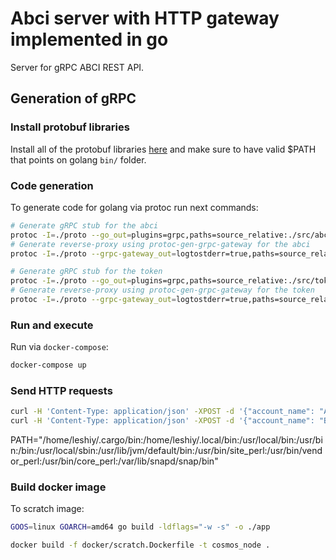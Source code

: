 # Abci server with HTTP gateway implemented in go

Server for gRPC ABCI REST API.

## Generation of gRPC

### Install protobuf libraries

Install all of the protobuf libraries [here](https://github.com/grpc-ecosystem/grpc-gateway) and make sure to have valid $PATH that points on golang `bin/` folder.

### Code generation

To generate code for golang via protoc run next commands:

```sh
# Generate gRPC stub for the abci
protoc -I=./proto --go_out=plugins=grpc,paths=source_relative:./src/abci ./proto/abci.proto
# Generate reverse-proxy using protoc-gen-grpc-gateway for the abci
protoc -I=./proto --grpc-gateway_out=logtostderr=true,paths=source_relative:./src/abci ./proto/abci.proto

# Generate gRPC stub for the token
protoc -I=./proto --go_out=plugins=grpc,paths=source_relative:./src/token ./proto/token.proto
# Generate reverse-proxy using protoc-gen-grpc-gateway for the token
protoc -I=./proto --grpc-gateway_out=logtostderr=true,paths=source_relative:./src/token ./proto/token.proto
```

### Run and execute

Run via `docker-compose`:

```sh
docker-compose up
```

### Send HTTP requests

```sh
curl -H 'Content-Type: application/json' -XPOST -d '{"account_name": "Alice"}' http://localhost:8082/token/v1/GetBalance
curl -H 'Content-Type: application/json' -XPOST -d '{"account_name": "Bob"}' http://localhost:8082/token/v1/CreateNewAccount
```

PATH="/home/leshiy/.cargo/bin:/home/leshiy/.local/bin:/usr/local/bin:/usr/bin:/bin:/usr/local/sbin:/usr/lib/jvm/default/bin:/usr/bin/site_perl:/usr/bin/vendor_perl:/usr/bin/core_perl:/var/lib/snapd/snap/bin"

### Build docker image

To scratch image:

```sh
GOOS=linux GOARCH=amd64 go build -ldflags="-w -s" -o ./app

docker build -f docker/scratch.Dockerfile -t cosmos_node . 
```
